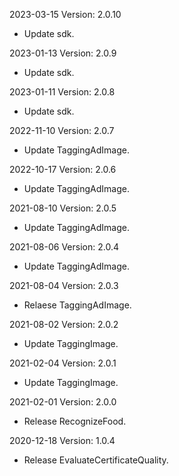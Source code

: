 2023-03-15 Version: 2.0.10
- Update sdk.

2023-01-13 Version: 2.0.9
- Update sdk.

2023-01-11 Version: 2.0.8
- Update sdk.

2022-11-10 Version: 2.0.7
- Update TaggingAdImage.

2022-10-17 Version: 2.0.6
- Update TaggingAdImage.

2021-08-10 Version: 2.0.5
- Update TaggingAdImage.

2021-08-06 Version: 2.0.4
- Update TaggingAdImage.

2021-08-04 Version: 2.0.3
- Relaese TaggingAdImage.

2021-08-02 Version: 2.0.2
- Update TaggingImage.

2021-02-04 Version: 2.0.1
- Update TaggingImage.

2021-02-01 Version: 2.0.0
- Release RecognizeFood.

2020-12-18 Version: 1.0.4
- Release EvaluateCertificateQuality.


